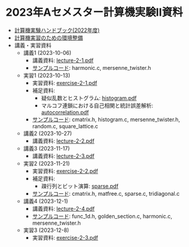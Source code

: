 # 2023年Aセメスター計算機実験II資料

* [計算機実験ハンドブック(2022年度)](https://github.com/utphys-comp/handbook/releases/download/handbook-2022/handbook.pdf)
* [計算機実習のための環境整備](https://utphys-comp.github.io)
* 講義・実習資料
  * 講義1 (2023-10-06)
    * 講義資料: [lecture-2-1.pdf](lecture/lecture-2-1.pdf)
    * [サンプルコード](sample): harmonic.c, mersenne_twister.h
  * 実習1 (2023-10-13)
    * 実習資料: [exercise-2-1.pdf](exercise/exercise-2-1.pdf)
    * 補足資料:
      * 疑似乱数とヒストグラム: [histogram.pdf](exercise/histogram.pdf)
      * マルコフ連鎖における自己相関と統計誤差解析: [autocorrelation.pdf](exercise/autocorrelation.pdf)
    * [サンプルコード](sample): cmatrix.h, histogram.c, mersenne_twister.h, random.c, square_lattice.c
  * 講義2 (2023-10-27)
    * 講義資料: [lecture-2-2.pdf](lecture/lecture-2-2.pdf)
  * 講義3 (2023-11-17)
    * 講義資料: [lecture-2-3.pdf](lecture/lecture-2-3.pdf)
  * 実習2 (2023-11-21)
    * 実習資料: [exercise-2-2.pdf](exercise/exercise-2-2.pdf)
    * 補足資料:
      * 疎行列とビット演算: [sparse.pdf](exercise/sparse.pdf)
    * [サンプルコード](sample): cmatrix.h, matfree.c, sparse.c, tridiagonal.c
  * 講義4 (2023-12-1)
    * 講義資料: [lecture-2-4.pdf](lecture/lecture-2-4.pdf)
    * [サンプルコード](sample): func_1d.h, golden_section.c, harmonic.c, mersenne_twister.h
  * 実習3 (2023-12-8)
    * 実習資料: [exercise-2-3.pdf](exercise/exercise-2-3.pdf)
